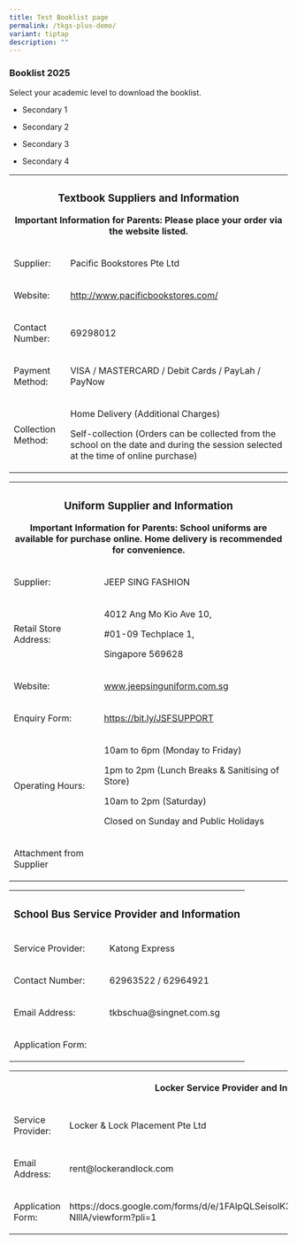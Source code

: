 ```yaml
---
title: Test Booklist page
permalink: /tkgs-plus-demo/
variant: tiptap
description: ""
---
```

<h3>Booklist 2025</h3>
<p>Select your academic level to download the booklist.</p>
<ul data-tight="true" class="tight">
<li>
<p>Secondary 1</p>
</li>
<li>
<p>Secondary 2</p>
</li>
<li>
<p>Secondary 3</p>
</li>
<li>
<p>Secondary 4</p>
<p></p>
</li>
</ul>
<table style="minWidth: 50px">
<colgroup>
<col>
<col>
</colgroup>
<tbody>
<tr>
<th rowspan="1" colspan="2">
<h3>Textbook Suppliers and Information</h3>
<p></p>
<p>Important Information for Parents: Please place your order via the website
listed.</p>
</th>
</tr>
<tr>
<td rowspan="1" colspan="1">
<p>Supplier:</p>
</td>
<td rowspan="1" colspan="1">
<p>Pacific Bookstores Pte Ltd</p>
</td>
</tr>
<tr>
<td rowspan="1" colspan="1">
<p>Website:</p>
</td>
<td rowspan="1" colspan="1">
<p><a href="http://www.pacificbookstores.com/" rel="noopener noreferrer nofollow" target="_blank">http://www.pacificbookstores.com/</a>
</p>
</td>
</tr>
<tr>
<td rowspan="1" colspan="1">
<p>Contact Number:</p>
</td>
<td rowspan="1" colspan="1">
<p>69298012</p>
</td>
</tr>
<tr>
<td rowspan="1" colspan="1">
<p>Payment Method:</p>
</td>
<td rowspan="1" colspan="1">
<p>VISA / MASTERCARD / Debit Cards / PayLah / PayNow</p>
</td>
</tr>
<tr>
<td rowspan="1" colspan="1">
<p>Collection Method:</p>
</td>
<td rowspan="1" colspan="1">
<p>Home Delivery (Additional Charges)</p>
<p>Self-collection (Orders can be collected from the school on the date and
during the session selected at the time of online purchase)</p>
</td>
</tr>
</tbody>
</table>
<p></p>
<table style="minWidth: 50px">
<colgroup>
<col>
<col>
</colgroup>
<tbody>
<tr>
<th rowspan="1" colspan="2">
<h3>Uniform Supplier and Information</h3>
<p></p>
<p>Important Information for Parents: School uniforms are available for purchase
online. Home delivery is recommended for convenience.</p>
</th>
</tr>
<tr>
<td rowspan="1" colspan="1">
<p>Supplier:</p>
</td>
<td rowspan="1" colspan="1">
<p>JEEP SING FASHION</p>
</td>
</tr>
<tr>
<td rowspan="1" colspan="1">
<p>Retail Store Address:</p>
</td>
<td rowspan="1" colspan="1">
<p>4012 Ang Mo Kio Ave 10,</p>
<p>#01-09 Techplace 1,</p>
<p>Singapore 569628</p>
</td>
</tr>
<tr>
<td rowspan="1" colspan="1">
<p>Website:</p>
</td>
<td rowspan="1" colspan="1">
<p><a href="http://www.jeepsinguniform.com.sg" rel="noopener noreferrer nofollow" target="_blank">www.jeepsinguniform.com.sg</a>
</p>
</td>
</tr>
<tr>
<td rowspan="1" colspan="1">
<p>Enquiry Form:</p>
</td>
<td rowspan="1" colspan="1">
<p><a href="https://bit.ly/JSFSUPPORT" rel="noopener noreferrer nofollow" target="_blank">https://bit.ly/JSFSUPPORT</a>
</p>
</td>
</tr>
<tr>
<td rowspan="1" colspan="1">
<p>Operating Hours:</p>
</td>
<td rowspan="1" colspan="1">
<p>10am to 6pm (Monday to Friday)</p>
<p>1pm to 2pm (Lunch Breaks &amp; Sanitising of Store)</p>
<p>10am to 2pm (Saturday)</p>
<p>Closed on Sunday and Public Holidays</p>
</td>
</tr>
<tr>
<td rowspan="1" colspan="1">
<p>Attachment from Supplier</p>
</td>
<td rowspan="1" colspan="1">
<p></p>
</td>
</tr>
</tbody>
</table>
<p></p>
<table style="minWidth: 50px">
<colgroup>
<col>
<col>
</colgroup>
<tbody>
<tr>
<th rowspan="1" colspan="2">
<h3>School Bus Service Provider and Information</h3>
</th>
</tr>
<tr>
<td rowspan="1" colspan="1">
<p>Service Provider:</p>
</td>
<td rowspan="1" colspan="1">
<p>Katong Express</p>
</td>
</tr>
<tr>
<td rowspan="1" colspan="1">
<p>Contact Number:</p>
</td>
<td rowspan="1" colspan="1">
<p>62963522 / 62964921</p>
</td>
</tr>
<tr>
<td rowspan="1" colspan="1">
<p>Email Address:</p>
</td>
<td rowspan="1" colspan="1">
<p><a rel="noopener noreferrer nofollow" target="_blank">tkbschua@singnet.com.sg</a>
</p>
</td>
</tr>
<tr>
<td rowspan="1" colspan="1">
<p>Application Form:</p>
</td>
<td rowspan="1" colspan="1">
<p></p>
</td>
</tr>
</tbody>
</table>
<p></p>
<table style="minWidth: 50px">
<colgroup>
<col>
<col>
</colgroup>
<tbody>
<tr>
<th rowspan="1" colspan="2">
<p>Locker Service Provider and Information</p>
</th>
</tr>
<tr>
<td rowspan="1" colspan="1">
<p>Service Provider:</p>
</td>
<td rowspan="1" colspan="1">
<p>Locker &amp; Lock Placement Pte Ltd</p>
</td>
</tr>
<tr>
<td rowspan="1" colspan="1">
<p>Email Address:</p>
</td>
<td rowspan="1" colspan="1">
<p><a rel="noopener noreferrer nofollow" target="_blank">rent@lockerandlock.com</a>
</p>
</td>
</tr>
<tr>
<td rowspan="1" colspan="1">
<p>Application Form:</p>
</td>
<td rowspan="1" colspan="1">
<p><a rel="noopener noreferrer nofollow" target="_blank">https://docs.google.com/forms/d/e/1FAIpQLSeisolK3flJHuHebdSK2kFlvzFlzeXmoubTjBSpnylG-NlllA/viewform?pli=1</a>
</p>
</td>
</tr>
</tbody>
</table>
<p></p>